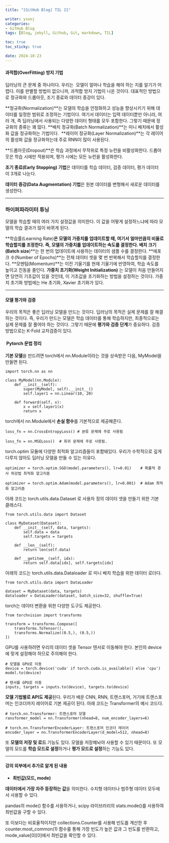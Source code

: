 ```yaml
---
title: "[GitHub Blog] TIL 21"

writer: ysooj
categories:
- GitHub Blog
tags: [Blog, jekyll, Github, Git, markdown, TIL]

toc: true
toc_sticky: true

date: 2024-10-23
---
```


#### **과적합(OverFitting) 방지 기법**

딥러닝의 큰 문제 중 하나이다. 우리는  모델이 얼마나 학습을 해야 하는 지를 알기가 어렵다. 이를 판별할 방법이 없으니까, 과적합 방지 기법이 나온 것이다. 대표적인 방법으로 정규화와 드롭아웃, 조기 종료와 데이터 증강이 있다.

**정규화(Normalization)**는 모델의 학습을 안정화하고 성능을 향상시키기 위해 데이터를 일정한 범위로 조정하는 기법이다. 여기서 데이터는 입력 데이터뿐만 아니라, 여러 개, 즉 딥러닝에서 사용되는 다양한 데이터 형태를 모두 포함한다. 그렇기 때문에 정규화의 종류는 꽤 많다. **배치 정규화(Batch Normalization)**는 미니 배치에서 활성화 값을 정규화하는 기법이다.  **레이어 정규화(Layer Normalization)**는 각 레이어의 활성화 값을 정규화하는데 주로 RNN이 많이 사용된다.

**드롭아웃(Dropout)**은 학습 과정에서 무작위로 특정 뉴런을 비활성화한다. 드롭아웃은 학습 시에만 적용되며, 평가 시에는 모든 뉴런을 활성화한다.

**조기 종료(Early Stopping) 기법**은 데이터를 학습 데이터, 검증 데이터, 평가 데이터 이 3개로 나눈다.

**데이터 증강(Data Augmentation) 기법**은 원본 데이터를 변형해서 새로운 데이터를 생성한다.

---

### **하이퍼파라미터 튜닝**

모델을 학습할 때의 여러 가지 설정값을 의미한다. 이 값을 어떻게 설정하느냐에 따라 모델의 학습 결과가 많이 바뀌게 된다.

**학습률(Learning Rate)**은 모델의 가중치를 업데이트할 때, 여기서 얼마만큼의 비율로 학습할지를 조정한다. 즉, 모델의 가중치를 업데이트하는 속도를 결정한다. **배치 크기(Batch size****)**는 한 번의 업데이트에 사용하는 데이터의 샘플 수를 결정한다. **에포크 수(Number of Epochs)**는 전체 데이터 셋을 몇 번 반복해서 학습할지를 결정한다. **모멘텀(Momentum)**는 이전 기울기를 현재 기울기에 반영하여, 학습 속도를 높이고 진동을 줄인다. **가중치 초기화(Weight Initialization)** 는 모델이 처음 만들어지면 당연히 기초값이 있을 것인데, 이 기초값을 초기화하는 방법을 설정하는 것이다. 가중치 초기화 방법에는 He 초기화, Xavier 초기화가 있다.

---

#### **모델 평가와 검증**

우리의 목적은 좋은 딥러닝 모델을 만드는 것이다. 딥러닝의 목적은 실제 문제를 잘 해결하는 것이다. 즉, 우리가 만드는 모델은 학습 데이터를 통해 학습하지만, 최종적으로는 실제 문제를 잘 풀어야 하는 것이다. 그렇기 때문에 **평가와 검증 단계**가 중요하다. 검증 방법으로는 K-Fold 교차검증이 있다.

####  **Pytorch 문법 정리**

**기본 모델**을 만드려면 torch에서 nn.Module이라는 것을 상속받은 다음, MyModel을 만들면 된다.

```
import torch.nn as nn

class MyModel(nn.Module):
    def __init__(self):
        super(MyModel, self).__init__()
        self.layer1 = nn.Linear(10, 20)

    def forward(self, x):
        x = self.layer1(x)
        return x
```

torch에서 nn.Module에서 **손실 함수**를 기본적으로 제공해준다.

```
loss_fn = nn.CrossEntropyLoss()	# 분류 문제에 주로 사용됨

loss_fn = nn.MSELoss()	# 회귀 문제에 주로 사용됨.
```

torch.optim 모듈에 다양한 최적화 알고리즘들이 포함돼있다. 우리가 수학적으로 깊게 다루지 않아도 딥러닝 모델을 만들 수 있는 이유다. 

```
optimizer = torch.optim.SGD(model.parameters(), lr=0.01)	# 확률적 경사 하강법 최적화 알고리즘

optimizer = torch.optim.Adam(model.parameters(), lr=0.001)	# Adam 최적화 알고리즘
```

아래 코드는 torch.utils.data.Dataset 로 사용자 정의 데이터 셋을 만들기 위한 기본 클래스다.

```
from torch.utils.data import Dataset

class MyDataset(Dataset):
    def __init__(self, data, targets):
        self.data = data
        self.targets = targets

    def __len__(self):
        return len(self.data)

    def __getitem__(self, idx):
        return self.data[idx], self.targets[idx]
```

아래의 코드는 torch.utils.data.Dataloader 로 미니 배치 학습을 위한 데이터 로더다.

```
from torch.utils.data import DataLoader

dataset = MyDataset(data, targets)
dataloader = DataLoader(dataset, batch_size=32, shuffle=True)
```

torch는 데이터 변환을 위한 다양한 도구도 제공한다.

```
from torchvision import transforms

transform = transforms.Compose([
    transforms.ToTensor(),
    transforms.Normalize((0.5,), (0.5,))
])
```

GPU를 사용하려면 우리의 데이터 셋을 Tensor 텐서로 이동해야 한다. 본인의 device에 맞게 설정해야 하므로 주의해야 한다.

```
# 모델을 GPU로 이동
device = torch.device('cuda' if torch.cuda.is_available() else 'cpu')
model.to(device)

# 텐서를 GPU로 이동
inputs, targets = inputs.to(device), targets.to(device)
```

**모델 기법별로 API도 제공**된다. 우리가 배운 CNN, RNN, 트랜스포머, 거기에 트랜스포머는 인코더까지 레이어로 기본 제공이 된다. 아래 코드는 Transformer의 예시 코드다.

```
# torch.nn.Transformer: 트랜스포머 모델
ransformer_model = nn.Transformer(nhead=8, num_encoder_layers=6)

# torch.nn.TransformerEncoderLayer: 트랜스포머 인코더 레이어
encoder_layer = nn.TransformerEncoderLayer(d_model=512, nhead=8)
```

또 **모델의 저장 및 로드** 기능도 있다. 모델을 저장해놔야 사용할 수 있기 때문이다. 또 모델의 모드를 **학습 모드로 설정**하거나 **평가 모드로 설정**하는 기능도 있다.

---

#### **강의 외부에서 추가로 알게 된 내용**

-   **최빈값(모드, mode)**

**데이터에서 가장 자주 등장하는 값**을 의미한다. 수치형 데이터나 범주형 데이터 모두에서 사용할 수 있다.

pandas의 mode() 함수를 사용하거나, scipy 라이브러리의 stats.mode()를 사용하여 최빈값을 구할 수 있다.

또 이보다는 비효율적이지만 collections.Counter를 사용해 빈도를 계산한 후 counter.most\_common(1) 함수를 통해 가장 빈도가 높은 값과 그 빈도를 반환하고, mode\_value\[0\]\[0\]에서 최빈값을 확인할 수 있다.